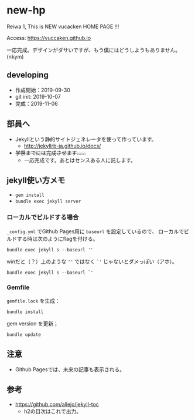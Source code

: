 # new-hp

Reiwa 1, This is NEW vucacken HOME PAGE !!!

Access: https://vuccaken.github.io

一応完成。デザインがダサいですが、もう僕にはどうしようもありません。(nkym)

## developing

- 作成開始：2019-09-30
- git init: 2019-10-07
- 完成：2019-11-06


## 部員へ

- Jekyllという静的サイトジェネレータを使って作っています。
  - http://jekyllrb-ja.github.io/docs/
- ~~学祭までには完成させます......~~
  - 一応完成です。あとはセンスある人に託します。


## jekyll使い方メモ

- `gem install`
- `bundle exec jekyll server`

### ローカルでビルドする場合

`_config.yml` でGithub Pages用に `baseurl` を設定しているので、
ローカルでビルドする時は次のようにflagを付ける。

```
bundle exec jekyll s --baseurl ''
```

winだと（？）上のような `''` ではなく `` `' `` じゃないとダメっぽい（アホ）。

```
bundle exec jekyll s --baseurl `'
```

### Gemfile

`gemfile.lock` を生成：

```
bundle install
```

gem version を更新；

```
bundle update
```

## 注意

- Github Pagesでは、未来の記事も表示される。

## 参考

- https://github.com/allejo/jekyll-toc
  - h2の目次はこれで出力。
